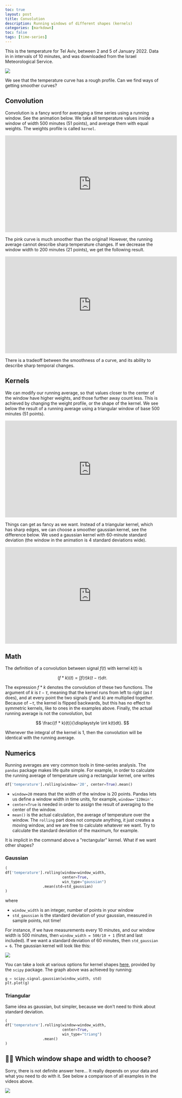 ```yaml
---
toc: true
layout: post
title: Convolution
description: Running windows of different shapes (kernels)
categories: [markdown]
toc: false
tags: [time-series]
---
```


This is the temperature for Tel Aviv, between 2 and 5 of January 2022.
Data in in intervals of 10 minutes, and was downloaded from the Israel Meteorological Service.

![](/website/archive/timeseries/convolution_TA_temperature_2022.png)

We see that the temperature curve has a rough profile.
Can we find ways of getting smoother curves?

## Convolution

Convolution is a fancy word for averaging a time series using a running window.
See the animation below.
We take all temperature values inside a window of width 500 minutes (51 points), and average them with equal weights.
The weights profile is called `kernel`.

<iframe width="560" height="315" src="https://www.youtube.com/embed/PFD3_BmwH40" title="YouTube video player" frameborder="0" allow="accelerometer; autoplay; clipboard-write; encrypted-media; gyroscope; picture-in-picture" allowfullscreen></iframe>

The pink curve is much smoother than the original!
However, the running average cannot describe sharp temperature changes.
If we decrease the window width to 200 minutes (21 points), we get the following result.

<iframe width="560" height="315" src="https://www.youtube.com/embed/zk3siFLw0Ig" title="YouTube video player" frameborder="0" allow="accelerometer; autoplay; clipboard-write; encrypted-media; gyroscope; picture-in-picture" allowfullscreen></iframe>

There is a tradeoff between the smoothness of a curve, and its ability to describe sharp temporal changes.

## Kernels

We can modify our running average, so that values closer to the center of the window have higher weights, and those further away count less.
This is achieved by changing the weight profile, or the shape of the kernel.
We see below the result of a running average using a triangular window of base 500 minutes (51 points).

<iframe width="560" height="315" src="https://www.youtube.com/embed/j1CLrYC77nA" title="YouTube video player" frameborder="0" allow="accelerometer; autoplay; clipboard-write; encrypted-media; gyroscope; picture-in-picture" allowfullscreen></iframe>

Things can get as fancy as we want.
Instead of a triangular kernel, which has sharp edges, we can choose a smoother gaussian kernel, see the difference below.
We used a gaussian kernel with 60-minute standard deviation (the window in the animation is 4 standard deviations wide).

<iframe width="560" height="315" src="https://www.youtube.com/embed/mqhA3x6DBvM" title="YouTube video player" frameborder="0" allow="accelerometer; autoplay; clipboard-write; encrypted-media; gyroscope; picture-in-picture" allowfullscreen></iframe>

## Math

The definition of a convolution between signal $f(t)$ with kernel $k(t)$ is

$$
(f * k)(t) = \int f(\tau)k(t-\tau)d\tau.
$$

The expression $f*k$ denotes the convolution of these two functions.
The argument of $k$ is $t-\tau$, meaning that the kernel runs from left to right (as $t$ does), and at every point the two signals ($f$ and $k$) are multiplied together.
Because of $-\tau$, the kernel is flipped backwards, but this has no effect to symmetric kernels, like to ones in the examples above.
Finally, the actual running average is not the convolution, but

$$
\frac{(f * k)(t)}{\displaystyle \int k(t)dt}.
$$

Whenever the integral of the kernel is 1, then the convolution will be identical with the running average.

## Numerics

Running averages are very common tools in time-series analysis.
The `pandas` package makes life quite simple.
For example, in order to calculate the running average of temperature using a rectangular kernel, one writes

```python
df['temperature'].rolling(window='20', center=True).mean()
```

* `window=20` means that the width of the window is 20 points. Pandas lets us define a window width in time units, for example, `window='120min'`.
* `center=True` is needed in order to assign the result of averaging to the center of the window.
* `mean()` is the actual calculation, the average of temperature over the window. The `rolling` part does not compute anything, it just creates a moving window, and we are free to calculate whatever we want. Try to calculate the standard deviation of the maximum, for example.

It is implicit in the command above a "rectangular" kernel. What if we want other shapes?

### Gaussian

```python
(
df['temperature'].rolling(window=window_width,
                          center=True,
                          win_type="gaussian")
                 .mean(std=std_gaussian)
)
```

where
* `window_width` is an integer, number of points in your window
* `std_gaussian` is the standard deviation of your gaussian, measured in sample points, not time!

For instance, if we have measurements every 10 minutes, and our window width is 500 minutes, then `window_width = 500/10 + 1` (first and last included). If we want a standard deviation of 60 minutes, then `std_gaussian = 6`. The gaussian kernel will look like this:

![](/website/archive/timeseries/gaussian_kernel.png)

You can take a look at various options for kernel shapes [here](https://docs.scipy.org/doc/scipy/reference/signal.windows.html#module-scipy.signal.windows), provided by the `scipy` package.
The graph above was achieved by running:

```python
g = scipy.signal.gaussian(window_width, std)
plt.plot(g)
```

### Triangular

Same idea as gaussian, but simpler, because we don't need to think about standard deviation.

```python
(
df['temperature'].rolling(window=window_width,
                          center=True,
                          win_type="triang")
                 .mean()
)
```

## 🤷‍♂️ Which window shape and width to choose?

Sorry, there is not definite answer here... It really depends on your data and what you need to do with it.
See below a comparison of all examples in the videos above.

![](/website/archive/timeseries/kernel_comparison.png)

